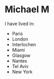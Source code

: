# Michael M
I have lived in:
* Paris
* London
* Interlochen
* Miami
* Glasgow
* Nantes
* Tel Aviv
* New York
